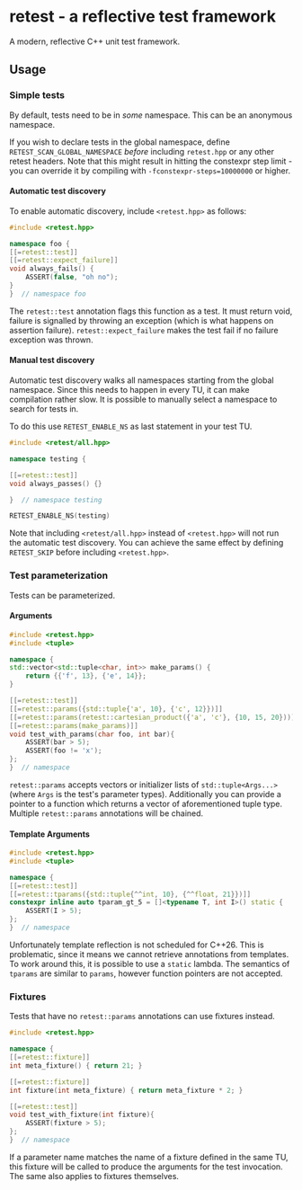 # retest - a **re**flective **test** framework

A modern, reflective C++ unit test framework.

## Usage
### Simple tests
By default, tests need to be in _some_ namespace. This can be an anonymous namespace. 

If you wish to declare tests in the global namespace, define `RETEST_SCAN_GLOBAL_NAMESPACE` _before_ including `retest.hpp` or any other retest headers. Note that this might result in hitting the constexpr step limit - you can override it by compiling with `-fconstexpr-steps=10000000` or higher.

#### Automatic test discovery
To enable automatic discovery, include `<retest.hpp>` as follows:
```cpp
#include <retest.hpp>

namespace foo {
[[=retest::test]]
[[=retest::expect_failure]]
void always_fails() {
    ASSERT(false, "oh no");
}
}  // namespace foo
```

The `retest::test` annotation flags this function as a test. It must return void, failure is signalled by throwing an exception (which is what happens on assertion failure). `retest::expect_failure` makes the test fail if no failure exception was thrown.

#### Manual test discovery

Automatic test discovery walks all namespaces starting from the global namespace. Since this needs to happen in every TU, it can make compilation rather slow. It is possible to manually select a namespace to search for tests in.

To do this use `RETEST_ENABLE_NS` as last statement in your test TU.
```cpp
#include <retest/all.hpp>

namespace testing {

[[=retest::test]] 
void always_passes() {}

}  // namespace testing

RETEST_ENABLE_NS(testing)
```

Note that including `<retest/all.hpp>` instead of `<retest.hpp>` will not run the automatic test discovery. You can achieve the same effect by defining `RETEST_SKIP` before including `<retest.hpp>`.

### Test parameterization
Tests can be parameterized.
#### Arguments
```cpp
#include <retest.hpp>
#include <tuple>

namespace {
std::vector<std::tuple<char, int>> make_params() {
    return {{'f', 13}, {'e', 14}};
}

[[=retest::test]]
[[=retest::params({std::tuple{'a', 10}, {'c', 12}})]]
[[=retest::params(retest::cartesian_product({'a', 'c'}, {10, 15, 20}))]]
[[=retest::params(make_params)]]
void test_with_params(char foo, int bar){
    ASSERT(bar > 5);
    ASSERT(foo != 'x');
};
}  // namespace
```

`retest::params` accepts vectors or initializer lists of `std::tuple<Args...>` (where `Args` is the test's parameter types). Additionally you can provide a pointer to a function which returns a vector of aforementioned tuple type. Multiple `retest::params` annotations will be chained.

#### Template Arguments
```cpp
#include <retest.hpp>
#include <tuple>

namespace {
[[=retest::test]]
[[=retest::tparams({std::tuple{^^int, 10}, {^^float, 21}})]]
constexpr inline auto tparam_gt_5 = []<typename T, int I>() static {
    ASSERT(I > 5);
};
}  // namespace
```

Unfortunately template reflection is not scheduled for C++26. This is problematic, since it means we cannot retrieve annotations from templates. To work around this, it is possible to use a `static` lambda. The semantics of `tparams` are similar to `params`, however function pointers are not accepted.

### Fixtures
Tests that have no `retest::params` annotations can use fixtures instead.

```cpp
#include <retest.hpp>

namespace {
[[=retest::fixture]]
int meta_fixture() { return 21; }

[[=retest::fixture]]
int fixture(int meta_fixture) { return meta_fixture * 2; }

[[=retest::test]]
void test_with_fixture(int fixture){
    ASSERT(fixture > 5);
};
}  // namespace
```

If a parameter name matches the name of a fixture defined in the same TU, this fixture will be called to produce the arguments for the test invocation. The same also applies to fixtures themselves.

